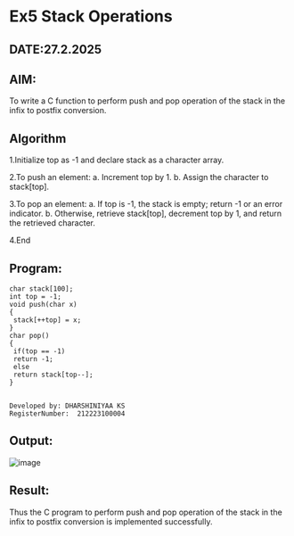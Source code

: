 # Ex5 Stack Operations
## DATE:27.2.2025
## AIM:
To write a C function to perform push and pop operation of the stack in the infix to postfix conversion.

## Algorithm
1.Initialize top as -1 and declare stack as a character array.

2.To push an element:
a. Increment top by 1.
b. Assign the character to stack[top].

3.To pop an element:
a. If top is -1, the stack is empty; return -1 or an error indicator.
b. Otherwise, retrieve stack[top], decrement top by 1, and return the retrieved character.

4.End 

## Program:
```
char stack[100];
int top = -1;
void push(char x)
{
 stack[++top] = x;
}
char pop()
{
 if(top == -1)
 return -1;
 else
 return stack[top--];
}


Developed by: DHARSHINIYAA KS
RegisterNumber:  212223100004

```

## Output:

![image](https://github.com/user-attachments/assets/5e217f08-473f-41a6-8dc7-607342540460)


## Result:
Thus the C program to perform push and pop operation of the stack in the infix to postfix conversion is implemented successfully.
